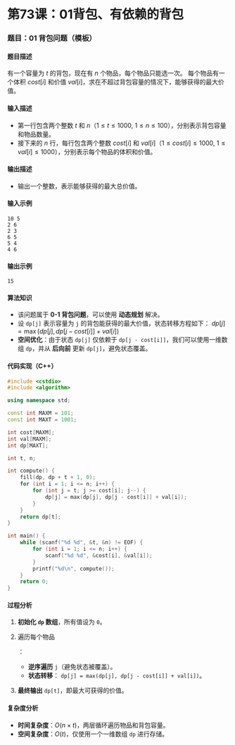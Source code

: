 # 第73课：01背包、有依赖的背包

### 题目：01 背包问题（模板）

#### 题目描述

有一个容量为 $t$ 的背包，现在有 $n$ 个物品，每个物品只能选一次。
 每个物品有一个体积 $cost[i]$ 和价值 $val[i]$，求在不超过背包容量的情况下，能够获得的最大价值。

#### 输入描述

- 第一行包含两个整数 $t$ 和 $n$（$1 \leq t \leq 1000$, $1 \leq n \leq 100$），分别表示背包容量和物品数量。
- 接下来的 $n$ 行，每行包含两个整数 $cost[i]$ 和 $val[i]$（$1 \leq cost[i] \leq 1000$, $1 \leq val[i] \leq 1000$），分别表示每个物品的体积和价值。

#### 输出描述

- 输出一个整数，表示能够获得的最大总价值。

#### 输入示例

```
10 5
2 6
2 3
6 5
5 4
4 6
```

#### 输出示例

```
15
```

#### 算法知识

- 该问题属于 **0-1 背包问题**，可以使用 **动态规划** 解决。
- 设 `dp[j]` 表示容量为 `j` 的背包能获得的最大价值，状态转移方程如下： $dp[j] = \max(dp[j], dp[j - cost[i]] + val[i])$
- **空间优化**：由于状态 `dp[j]` 仅依赖于 `dp[j - cost[i]]`，我们可以使用一维数组 `dp`，并从 **后向前** 更新 `dp[j]`，避免状态覆盖。

#### 代码实现（C++）

```cpp
#include <cstdio>
#include <algorithm>

using namespace std;

const int MAXM = 101;
const int MAXT = 1001;

int cost[MAXM];  
int val[MAXM];   
int dp[MAXT];    

int t, n;

int compute() {
    fill(dp, dp + t + 1, 0);
    for (int i = 1; i <= n; i++) {
        for (int j = t; j >= cost[i]; j--) {
            dp[j] = max(dp[j], dp[j - cost[i]] + val[i]);
        }
    }
    return dp[t];
}

int main() {
    while (scanf("%d %d", &t, &n) != EOF) {
        for (int i = 1; i <= n; i++) {
            scanf("%d %d", &cost[i], &val[i]);
        }
        printf("%d\n", compute());
    }
    return 0;
}
```

#### 过程分析

1. **初始化 `dp` 数组**，所有值设为 `0`。

2. 遍历每个物品

   ：

   - **逆序遍历** `j`（避免状态被覆盖）。
   - **状态转移**： `dp[j] = max(dp[j], dp[j - cost[i]] + val[i])`。

3. **最终输出** `dp[t]`，即最大可获得的价值。

#### 复杂度分析

- **时间复杂度**：$O(n \times t)$，两层循环遍历物品和背包容量。
- **空间复杂度**：$O(t)$，仅使用一个一维数组 `dp` 进行存储。
